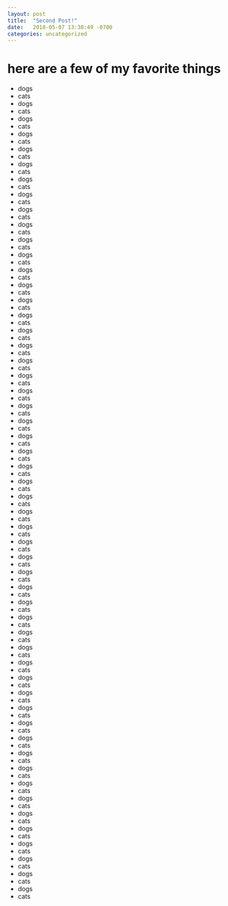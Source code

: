 ```yaml
---
layout: post
title:  "Second Post!"
date:   2018-05-07 13:30:49 -0700
categories: uncategorized
---
```



# here are a few of my favorite things
- dogs
- cats
- dogs
- cats
- dogs
- cats
- dogs
- cats
- dogs
- cats
- dogs
- cats
- dogs
- cats
- dogs
- cats
- dogs
- cats
- dogs
- cats
- dogs
- cats
- dogs
- cats
- dogs
- cats
- dogs
- cats
- dogs
- cats
- dogs
- cats
- dogs
- cats
- dogs
- cats
- dogs
- cats
- dogs
- cats
- dogs
- cats
- dogs
- cats
- dogs
- cats
- dogs
- cats
- dogs
- cats
- dogs
- cats
- dogs
- cats
- dogs
- cats
- dogs
- cats
- dogs
- cats
- dogs
- cats
- dogs
- cats
- dogs
- cats
- dogs
- cats
- dogs
- cats
- dogs
- cats
- dogs
- cats
- dogs
- cats
- dogs
- cats
- dogs
- cats
- dogs
- cats
- dogs
- cats
- dogs
- cats
- dogs
- cats
- dogs
- cats
- dogs
- cats
- dogs
- cats
- dogs
- cats
- dogs
- cats
- dogs
- cats
- dogs
- cats
- dogs
- cats
- dogs
- cats
- dogs
- cats




